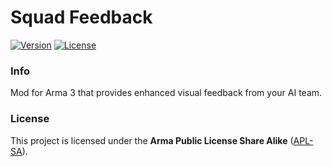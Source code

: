 # Squad Feedback
[![Version](https://img.shields.io/badge/Version-1.0-green)](https://github.com/kenoxite/SQFB/releases/latest)
[![License](https://img.shields.io/badge/License-APL--SA-lightgrey)](https://github.com/kenoxite/SQFB/blob/master/LICENSE)

### Info

Mod for Arma 3 that provides enhanced visual feedback from your AI team.

### License

This project is licensed under the **Arma Public License Share Alike** ([APL-SA](../master/LICENSE)).
